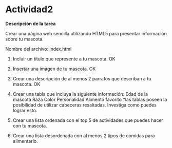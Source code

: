 # Actividad2

**Descripción de la tarea** 

Crear una página web sencilla utilizando HTML5 para presentar información sobre tu mascota.

Nombre del archivo: index.html

1. Incluir un título que represente a tu mascota. OK
2. Insertar una imagen de tu mascota. OK
3. Crear una descripción de al menos 2 parrafos que describan a tu mascota. OK

4.  Crear una tabla que incluya la siguiente información:
Edad de la mascota
Raza
Color
Personalidad
Alimento favorito
*las tablas poseen la posibilidad de utilizar cabeceras resaltadas. Investiga como puedes lograr esto.


5. Crear una lista ordenada con el top 5 de actividades que puedes hacer con tu mascota.
6. Crear una lista desordenada con al menos 2 tipos de comidas para alimentarlo.